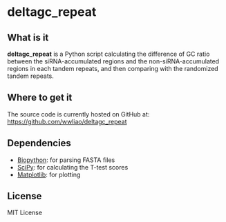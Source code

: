 # deltagc_repeat

## What is it
**deltagc_repeat** is a Python script calculating the difference of GC ratio 
between the siRNA-accumulated regions and the non-siRNA-accumulated regions 
in each tandem repeats, and then comparing with the randomized tandem repeats.

## Where to get it
The source code is currently hosted on GitHub at: 
https://github.com/wwliao/deltagc_repeat

## Dependencies
- [Biopython](www.biopython.org/): for parsing FASTA files
- [SciPy](http://www.scipy.org): for calculating the T-test scores
- [Matplotlib](http://matplotlib.sourceforge.net/): for plotting


## License
MIT License
